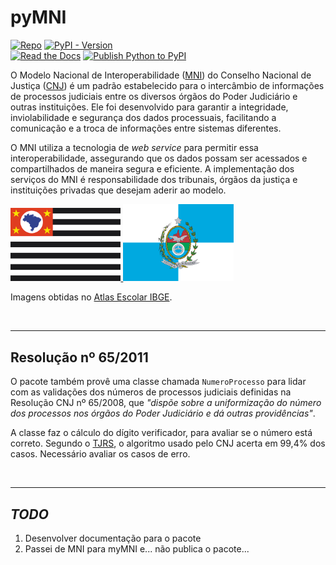 # pyMNI

[![Repo](https://img.shields.io/badge/GitHub-repo-blue?logo=github&logoColor=f5f5f5)](https://github.com/michelmetran/pyMNI)
[![PyPI - Version](https://img.shields.io/pypi/v/mni?logo=pypi&label=PyPI&color=blue)](https://pypi.org/project/mni/)<br>
[![Read the Docs](https://img.shields.io/readthedocs/pyMNI?logo=ReadTheDocs&label=Read%20The%20Docs)](https://pyMNI.readthedocs.io/)
[![Publish Python to PyPI](https://github.com/michelmetran/pyMNI/actions/workflows/publish-to-pypipoetry.yml/badge.svg)](https://github.com/michelmetran/pyMNI/actions/workflows/publish-to-pypipoetry.yml)

O Modelo Nacional de Interoperabilidade ([MNI](https://www.cnj.jus.br/tecnologia-da-informacao-e-comunicacao/comite-nacional-de-gestao-de-tecnologia-da-informacao-e-comunicacao-do-poder-judiciario/modelo-nacional-de-interoperabilidade/)) do Conselho Nacional de Justiça ([CNJ](https://www.cnj.jus.br/)) é um padrão estabelecido para o intercâmbio de informações de processos judiciais entre os diversos órgãos do Poder Judiciário e outras instituições. Ele foi desenvolvido para garantir a integridade, inviolabilidade e segurança dos dados processuais, facilitando a comunicação e a troca de informações entre sistemas diferentes.

O MNI utiliza a tecnologia de _web service_ para permitir essa interoperabilidade, assegurando que os dados possam ser acessados e compartilhados de maneira segura e eficiente. A implementação dos serviços do MNI é responsabilidade dos tribunais, órgãos da justiça e instituições privadas que desejam aderir ao modelo.

<a href="https://esaj.tjsp.jus.br/mniws/servico-intercomunicacao-2.2.2/intercomunicacao?wsdl">
<img src="./docs/assets/sp.png" alt="WSDL de SP" width="35%">
</a> <a href="https://webserverseguro.tjrj.jus.br/MNI/Servico.svc?wsdl">
<img src="./docs/assets/rj.png" alt="WSDL de RJ" width="35%">
</a>

Imagens obtidas no [Atlas Escolar IBGE](https://atlasescolar.ibge.gov.br/images/bandeiras/ufs/rj.png).

<br>

---

## Resolução nº 65/2011

O pacote também provê uma classe chamada `NumeroProcesso` para lidar com as validações dos números de processos judiciais definidas na Resolução CNJ nº 65/2008, que _"dispõe sobre a uniformização do número dos processos nos órgãos do Poder Judiciário e dá outras providências"_.

A classe faz o cálculo do dígito verificador, para avaliar se o número está correto. Segundo o [TJRS](https://www.cnj.jus.br/wp-content/uploads/2011/02/tjrs.ppt), o algoritmo usado pelo CNJ acerta em 99,4% dos casos. Necessário avaliar os casos de erro.

<br>

---

## _TODO_

1. Desenvolver documentação para o pacote
2. Passei de MNI para myMNI e... não publica o pacote...
